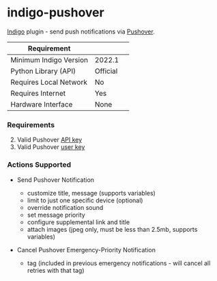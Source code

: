indigo-pushover
===============

[Indigo](http://www.indigodomo.com/) plugin  - send push notifications via [Pushover](http://www.pushover.net).

| Requirement            |                     |   |
|------------------------|---------------------|---|
| Minimum Indigo Version | 2022.1              |   |
| Python Library (API)   | Official            |   |
| Requires Local Network | No                  |   |
| Requires Internet      | Yes                 |   |
| Hardware Interface     | None                |   |

### Requirements

2. Valid Pushover [API key](https://pushover.net/apps/clone/indigo_domotics)
3. Valid Pushover [user key](https://pushover.net/faq#overview-what)

### Actions Supported
* Send Pushover Notification
	* customize title, message (supports variables)
	* limit to just one specific device (optional)
	* override notification sound
	* set message priority
	* configure supplemental link and title
	* attach images (jpeg only, must be less than 2.5mb, supports variables)

* Cancel Pushover Emergency-Priority Notification
	* tag (included in previous emergency notifications - will cancel all retries with that tag)
